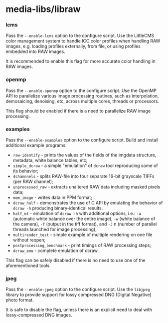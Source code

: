 # media-libs/libraw

### lcms
Pass the `--enable-lcms` option to the configure script. Use the LittleCMS color management system to handle ICC color profiles when handling RAW images, e.g. loading profiles externally, from file, or using profiles embedded into RAW images.

It is recommended to enable this flag for more accurate color handling in RAW images.

### openmp
Pass the `--enable-openmp` option to the configure script. Use the OpenMP API to parallelize various image processing routines, such as interpolation, demosaicing, denoising, etc, across multiple cores, threads or processors.

This flag should be enabled if there is a need to parallelize RAW image processing.

### examples
Pass the `--enable-examples` option to the configure script. Build and install additional example programs:

- `raw-identify` - prints the values of the fields of the imgdata structure, metadata, white balance tables, etc;
- `simple_dcraw` - a simple "emulation" of `dcraw` tool reproducing some of its behavior;
- `4channnels` - splits RAW-file into four separate 16-bit grayscale TIFFs (per RAW channel);
- `unprocessed_raw` - extracts unaltered RAW data including masked pixels data;
- `mem_image` - writes data in PPM format;
- `dcraw_half` - demonstrates the use of C API by emulating the behavior of `dcraw -h` producing binary-identical results.
- `half_mt` - emulation of `dcraw -h` with additional options, i.e.: `-a` (automatic white balance over the entire image), `-w` (white balance of the camera), `-T` (output in the tiff format), and `-J` n (number of parallel threads launched for image processing);
- `multirender_test` - simple example of multiple rendering on one file without reopen;
- `postprocessing_benchmark` - print timings of RAW processing steps;
- `dcraw_emu` - complete emulation of dcraw.

This flag can be safely disabled if there is no need to use one of the aforementioned tools.

### jpeg
Pass the `--enable-jpeg` option to the configure script. Use the `libjpeg` library to provide support for lossy compressed DNG (Digital Negative) photo format.

It is safe to disable the flag, unless there is an explicit need to deal with lossy-compressed DNG images.
